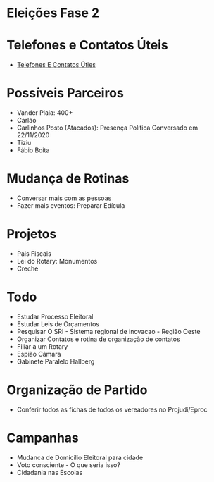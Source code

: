 # Eleições Fase 2

# Telefones e Contatos Úteis
- [Telefones E Contatos Úties](/telcont/telcont.md)

# Possíveis Parceiros
- Vander Piaia: 400+
- Carlão
- Carlinhos Posto (Atacados): Presença Política Conversado em 22/11/2020
- Tiziu
- Fábio Boita

# Mudança de Rotinas
- Conversar mais com as pessoas
- Fazer mais eventos: Preparar Edícula

# Projetos
- Pais Fiscais
- Lei do Rotary: Monumentos
- Creche

# Todo
- Estudar Processo Eleitoral
- Estudar Leis de Orçamentos
- Pesquisar O SRI - Sistema regional de inovacao - Região Oeste
- Organizar Contatos e rotina de organização de contatos
- Filiar a um Rotary
- Espião Câmara
- Gabinete Paralelo Hallberg


# Organização de Partido
- Conferir todos as fichas de todos os vereadores no Projudi/Eproc

# Campanhas
- Mudanca de Domícilio Eleitoral para cidade
- Voto consciente - O que seria isso?
- Cidadania nas Escolas


